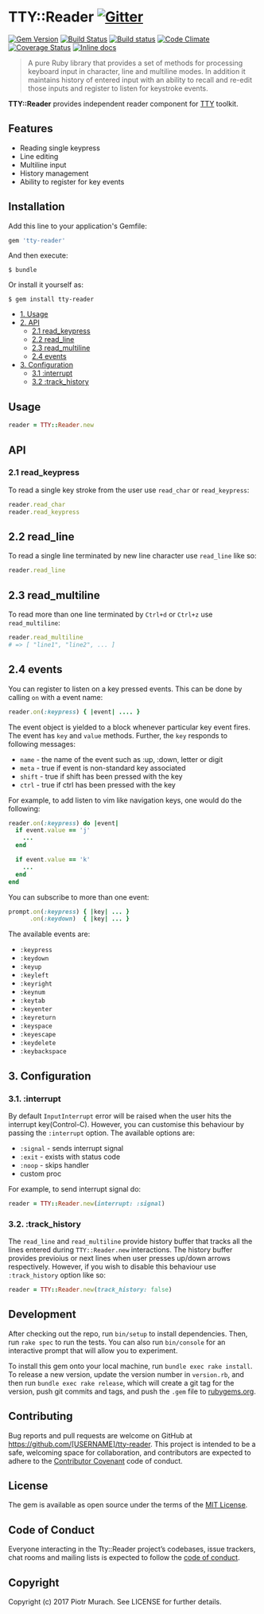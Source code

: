 # TTY::Reader [![Gitter](https://badges.gitter.im/Join%20Chat.svg)][gitter]

[![Gem Version](https://badge.fury.io/rb/tty-reader.svg)][gem]
[![Build Status](https://secure.travis-ci.org/piotrmurach/tty-reader.svg?branch=master)][travis]
[![Build status](https://ci.appveyor.com/api/projects/status/cj4owy2vlty2q1ko?svg=true)][appveyor]
[![Code Climate](https://codeclimate.com/github/piotrmurach/tty-reader/badges/gpa.svg)][codeclimate]
[![Coverage Status](https://coveralls.io/repos/github/piotrmurach/tty-reader/badge.svg)][coverage]
[![Inline docs](http://inch-ci.org/github/piotrmurach/tty-reader.svg?branch=master)][inchpages]

[gitter]: https://gitter.im/piotrmurach/tty
[gem]: http://badge.fury.io/rb/tty-reader
[travis]: http://travis-ci.org/piotrmurach/tty-reader
[appveyor]: https://ci.appveyor.com/project/piotrmurach/tty-reader
[codeclimate]: https://codeclimate.com/github/piotrmurach/tty-reader
[coverage]: https://coveralls.io/github/piotrmurach/tty-reader
[inchpages]: http://inch-ci.org/github/piotrmurach/tty-reader

> A pure Ruby library that provides a set of methods for processing keyboard input in character, line and multiline modes. In addition it maintains history of entered input with an ability to recall and re-edit those inputs and register to listen for keystroke events.

**TTY::Reader** provides independent reader component for [TTY](https://github.com/piotrmurach/tty) toolkit.

## Features

* Reading single keypress
* Line editing
* Multiline input
* History management
* Ability to register for key events

## Installation

Add this line to your application's Gemfile:

```ruby
gem 'tty-reader'
```

And then execute:

    $ bundle

Or install it yourself as:

    $ gem install tty-reader

* [1. Usage](#1-usage)
* [2. API](#2-api)
  * [2.1 read_keypress](#21-read_keypress)
  * [2.2 read_line](#22-read_line)
  * [2.3 read_multiline](#23-read_multiline)
  * [2.4 events](#24-events)
* [3. Configuration](#3-configuration)
  * [3.1 :interrupt](#31-interrupt)
  * [3.2 :track_history](#31-track_history)

## Usage

```ruby
reader = TTY::Reader.new
```

## API

### 2.1 read_keypress

To read a single key stroke from the user use `read_char` or `read_keypress`:

```ruby
reader.read_char
reader.read_keypress
```

## 2.2 read_line

To read a single line terminated by new line character use `read_line` like so:

```ruby
reader.read_line
```

## 2.3 read_multiline

To read more than one line terminated by `Ctrl+d` or `Ctrl+z` use `read_multiline`:

```ruby
reader.read_multiline
# => [ "line1", "line2", ... ]
```

## 2.4 events

You can register to listen on a key pressed events. This can be done by calling `on` with a event name:

```ruby
reader.on(:keypress) { |event| .... }
```

The event object is yielded to a block whenever particular key event fires. The event has `key` and `value` methods. Further, the `key` responds to following messages:

* `name`  - the name of the event such as :up, :down, letter or digit
* `meta`  - true if event is non-standard key associated
* `shift` - true if shift has been pressed with the key
* `ctrl`  - true if ctrl has been pressed with the key

For example, to add listen to vim like navigation keys, one would do the following:

```ruby
reader.on(:keypress) do |event|
  if event.value == 'j'
    ...
  end

  if event.value == 'k'
    ...
  end
end
```

You can subscribe to more than one event:

```ruby
prompt.on(:keypress) { |key| ... }
      .on(:keydown)  { |key| ... }
```

The available events are:

* `:keypress`
* `:keydown`
* `:keyup`
* `:keyleft`
* `:keyright`
* `:keynum`
* `:keytab`
* `:keyenter`
* `:keyreturn`
* `:keyspace`
* `:keyescape`
* `:keydelete`
* `:keybackspace`

## 3. Configuration

### 3.1. :interrupt

By default `InputInterrupt` error will be raised when the user hits the interrupt key(Control-C). However, you can customise this behaviour by passing the `:interrupt` option. The available options are:

* `:signal` - sends interrupt signal
* `:exit` - exists with status code
* `:noop` - skips handler
* custom proc

For example, to send interrupt signal do:

```ruby
reader = TTY::Reader.new(interrupt: :signal)
```

### 3.2. :track_history

The `read_line` and `read_multiline` provide history buffer that tracks all the lines entered during `TTY::Reader.new` interactions. The history buffer provides previoius or next lines when user presses up/down arrows respectively. However, if you wish to disable this behaviour use `:track_history` option like so:

```ruby
reader = TTY::Reader.new(track_history: false)
```

## Development

After checking out the repo, run `bin/setup` to install dependencies. Then, run `rake spec` to run the tests. You can also run `bin/console` for an interactive prompt that will allow you to experiment.

To install this gem onto your local machine, run `bundle exec rake install`. To release a new version, update the version number in `version.rb`, and then run `bundle exec rake release`, which will create a git tag for the version, push git commits and tags, and push the `.gem` file to [rubygems.org](https://rubygems.org).

## Contributing

Bug reports and pull requests are welcome on GitHub at https://github.com/[USERNAME]/tty-reader. This project is intended to be a safe, welcoming space for collaboration, and contributors are expected to adhere to the [Contributor Covenant](http://contributor-covenant.org) code of conduct.

## License

The gem is available as open source under the terms of the [MIT License](http://opensource.org/licenses/MIT).

## Code of Conduct

Everyone interacting in the Tty::Reader project’s codebases, issue trackers, chat rooms and mailing lists is expected to follow the [code of conduct](https://github.com/piotrmurach/tty-reader/blob/master/CODE_OF_CONDUCT.md).

## Copyright

Copyright (c) 2017 Piotr Murach. See LICENSE for further details.
